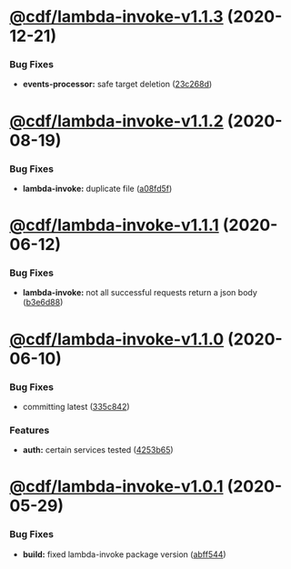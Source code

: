 # [@cdf/lambda-invoke-v1.1.3](https://git-codecommit.us-west-2.amazonaws.com/v1/repos/cdf-core/compare/@cdf/lambda-invoke-v1.1.2...@cdf/lambda-invoke-v1.1.3) (2020-12-21)


### Bug Fixes

* **events-processor:** safe target deletion ([23c268d](https://git-codecommit.us-west-2.amazonaws.com/v1/repos/cdf-core/commit/23c268d1ca40e1b53c8d371f8fb22d0bf34c885f))

# [@cdf/lambda-invoke-v1.1.2](https://git-codecommit.us-west-2.amazonaws.com/v1/repos/cdf-core/compare/@cdf/lambda-invoke-v1.1.1...@cdf/lambda-invoke-v1.1.2) (2020-08-19)


### Bug Fixes

* **lambda-invoke:** duplicate file ([a08fd5f](https://git-codecommit.us-west-2.amazonaws.com/v1/repos/cdf-core/commit/a08fd5f54ddebccc47363fdbf7c5763b152c27b4))

# [@cdf/lambda-invoke-v1.1.1](https://git-codecommit.us-west-2.amazonaws.com/v1/repos/cdf-core/compare/@cdf/lambda-invoke-v1.1.0...@cdf/lambda-invoke-v1.1.1) (2020-06-12)


### Bug Fixes

* **lambda-invoke:** not all successful requests return a json body ([b3e6d88](https://git-codecommit.us-west-2.amazonaws.com/v1/repos/cdf-core/commit/b3e6d88ebd7471cf084e9d72c41a3103506318cb))

# [@cdf/lambda-invoke-v1.1.0](https://git-codecommit.us-west-2.amazonaws.com/v1/repos/cdf-core/compare/@cdf/lambda-invoke-v1.0.1...@cdf/lambda-invoke-v1.1.0) (2020-06-10)


### Bug Fixes

* committing latest ([335c842](https://git-codecommit.us-west-2.amazonaws.com/v1/repos/cdf-core/commit/335c84223ab2a860c52766559b220170a64c7c17))


### Features

* **auth:** certain services tested ([4253b65](https://git-codecommit.us-west-2.amazonaws.com/v1/repos/cdf-core/commit/4253b65750e52dd962a3a42dde05626044bb79cc))

# [@cdf/lambda-invoke-v1.0.1](https://git-codecommit.us-west-2.amazonaws.com/v1/repos/cdf-core/compare/@cdf/lambda-invoke-v1.0.0...@cdf/lambda-invoke-v1.0.1) (2020-05-29)


### Bug Fixes

* **build:** fixed lambda-invoke package version ([abff544](https://git-codecommit.us-west-2.amazonaws.com/v1/repos/cdf-core/commit/abff544c7140d15b346726b72935173b0506ad01))
